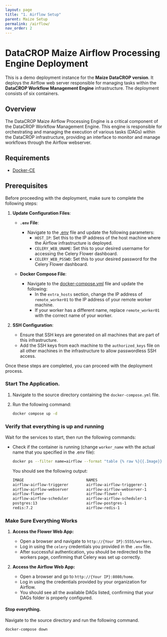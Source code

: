 ```yaml
---
layout: page
title: "1. Airflow Setup"
parent: Maize Setup
permalink: /airflow/
nav_order: 2
---
```


# DataCROP Maize Airflow Processing Engine Deployment

This is a demo deployment instance for the **Maize DataCROP version**. It deploys the Airflow web server responsible for managing tasks within the **DataCROP Workflow Management Engine** infrastructure. The deployment consists of six containers.

## Overview

The DataCROP Maize Airflow Processing Engine is a critical component of the DataCROP Workflow Management Engine. This engine is responsible for orchestrating and managing the execution of various tasks (DAGs) within the DataCROP infrastructure, providing an interface to monitor and manage workflows through the Airflow webserver.

## Requirements

- [Docker-CE](https://www.docker.com/)

## Prerequisites

Before proceeding with the deployment, make sure to complete the following steps:

1. **Update Configuration Files**:
   - **`.env` File**: 
     - Navigate to the [.env](.env) file and update the following parameters:
       - `HOST_IP`: Set this to the IP address of the host machine where the Airflow infrastructure is deployed.
       - `CELERY_WEB_UNAME`: Set this to your desired username for accessing the Celery Flower dashboard.
       - `CELERY_WEB_PSSWD`: Set this to your desired password for the Celery Flower dashboard.
   
   - **Docker Compose File**:
     - Navigate to the [docker-compose.yml](docker-compose.yaml) file and update the following:
       - In the `extra_hosts` section, change the IP address of `remote_worker01` to the IP address of your remote worker machine.
       - If your worker has a different name, replace `remote_worker01` with the correct name of your worker.

2. **SSH Configuration**: 
   - Ensure that SSH keys are generated on all machines that are part of this infrastructure.
   - Add the SSH keys from each machine to the `authorized_keys` file on all other machines in the infrastructure to allow passwordless SSH access.

Once these steps are completed, you can proceed with the deployment process.
### Start The Application.

1. Navigate to the source directory containing the `docker-compose.yml` file.
2. Run the following command:

    ```bash
    docker compose up -d
    ```

### Verify that everything is up and running

Wait for the services to start, then run the following commands:

- Check if the container is running (change `worker_name` with the actual name that you specified in the .env file):

    ```bash
    docker ps --filter name=airflow --format "table {% raw %}{{.Image}}{% endraw %}\t{% raw %}{{.Names}}{% endraw %}"
    ```

    You should see the following output:

    ```bash
    IMAGE                            NAMES
    airflow-airflow-triggerer        airflow-airflow-triggerer-1
    airflow-airflow-webserver        airflow-airflow-webserver-1
    airflow-flower                   airflow-flower-1
    airflow-airflow-scheduler        airflow-airflow-scheduler-1
    postgres:13                      airflow-postgres-1
    redis:7.2                        airflow-redis-1
    ```


### Make Sure Everything Works

1. **Access the Flower Web App:**
   - Open a browser and navigate to `http://{Your IP}:5555/workers`.
   - Log in using the `celery` credentials you provided in the `.env` file.
   - After successful authentication, you should be redirected to the workers page, confirming that Celery was set up correctly.

2. **Access the Airflow Web App:**
   - Open a browser and go to `http://{Your IP}:8080/home`.
   - Log in using the credentials provided by your organization for Airflow.
   - You should see all the available DAGs listed, confirming that your DAGs folder is properly configured.

#### Stop everything.

Navigate to the source directory and run the following command.

    docker-compose down